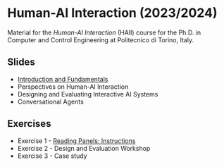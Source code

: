 # Human-AI Interaction (2023/2024)

Material for the _Human-AI Interaction_ (HAII) course for the Ph.D. in Computer and Control Engineering at Politecnico di Torino, Italy.

## Slides

* [Introduction and Fundamentals](./slides/01-intro.pdf)
* Perspectives on Human-AI Interaction
* Designing and Evaluating Interactive AI Systems
* Conversational Agents


## Exercises

* Exercise 1 - [Reading Panels: Instructions](./exercises/01-reading-panels.pdf)
* Exercise 2 - Design and Evaluation Workshop
* Exercise 3 - Case study

